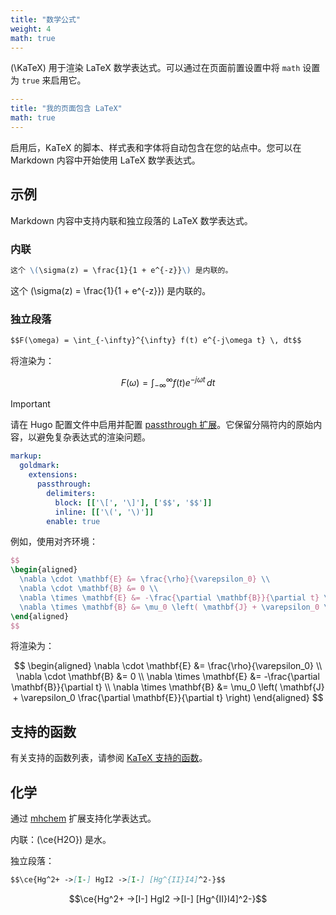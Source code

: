 ```yaml
---
title: "数学公式"
weight: 4
math: true
---
```


\(\KaTeX\) 用于渲染 LaTeX 数学表达式。可以通过在页面前置设置中将 `math` 设置为 `true` 来启用它。

<!--more-->

```yaml {filename="page.md"}
---
title: "我的页面包含 LaTeX"
math: true
---

```

启用后，KaTeX 的脚本、样式表和字体将自动包含在您的站点中。您可以在 Markdown 内容中开始使用 LaTeX 数学表达式。

## 示例

Markdown 内容中支持内联和独立段落的 LaTeX 数学表达式。

### 内联

```markdown {filename="page.md"}
这个 \(\sigma(z) = \frac{1}{1 + e^{-z}}\) 是内联的。
```

这个 \(\sigma(z) = \frac{1}{1 + e^{-z}}\) 是内联的。

### 独立段落

```markdown {filename="page.md"}
$$F(\omega) = \int_{-\infty}^{\infty} f(t) e^{-j\omega t} \, dt$$
```

将渲染为：

$$F(\omega) = \int_{-\infty}^{\infty} f(t) e^{-j\omega t} \, dt$$

> [!IMPORTANT]
> 请在 Hugo 配置文件中启用并配置 [passthrough 扩展](https://gohugo.io/content-management/mathematics/)。它保留分隔符内的原始内容，以避免复杂表达式的渲染问题。

```yaml {filename="hugo.yaml"}
markup:
  goldmark:
    extensions:
      passthrough:
        delimiters:
          block: [['\[', '\]'], ['$$', '$$']]
          inline: [['\(', '\)']]
        enable: true
```

例如，使用对齐环境：

```latex {filename="page.md"}
$$
\begin{aligned}
  \nabla \cdot \mathbf{E} &= \frac{\rho}{\varepsilon_0} \\
  \nabla \cdot \mathbf{B} &= 0 \\
  \nabla \times \mathbf{E} &= -\frac{\partial \mathbf{B}}{\partial t} \\
  \nabla \times \mathbf{B} &= \mu_0 \left( \mathbf{J} + \varepsilon_0 \frac{\partial \mathbf{E}}{\partial t} \right)
\end{aligned}
$$
```

将渲染为：

$$
\begin{aligned}
  \nabla \cdot \mathbf{E} &= \frac{\rho}{\varepsilon_0} \\
  \nabla \cdot \mathbf{B} &= 0 \\
  \nabla \times \mathbf{E} &= -\frac{\partial \mathbf{B}}{\partial t} \\
  \nabla \times \mathbf{B} &= \mu_0 \left( \mathbf{J} + \varepsilon_0 \frac{\partial \mathbf{E}}{\partial t} \right)
\end{aligned}
$$

## 支持的函数

有关支持的函数列表，请参阅 [KaTeX 支持的函数](https://katex.org/docs/supported.html)。

## 化学

通过 [mhchem](https://mhchem.github.io/MathJax-mhchem/) 扩展支持化学表达式。

内联：\(\ce{H2O}\) 是水。

独立段落：

```markdown {filename="page.md"}
$$\ce{Hg^2+ ->[I-] HgI2 ->[I-] [Hg^{II}I4]^2-}$$
```

$$\ce{Hg^2+ ->[I-] HgI2 ->[I-] [Hg^{II}I4]^2-}$$
